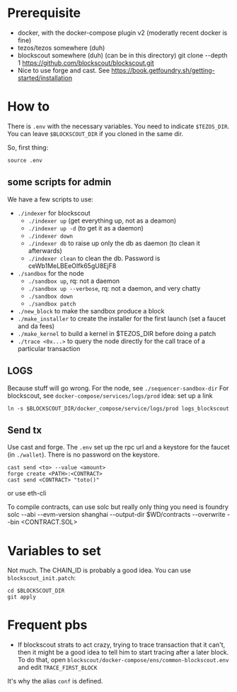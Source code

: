 # Prerequisite

- docker, with the docker-compose plugin v2 (moderatly recent docker is fine)
- tezos/tezos somewhere (duh)
- blockscout somewhere (duh) (can be in this directory)
    git clone --depth 1 https://github.com/blockscout/blockscout.git
- Nice to use forge and cast. See https://book.getfoundry.sh/getting-started/installation

# How to

There is `.env` with the necessary variables. 
You need to indicate `$TEZOS_DIR`. 
You can leave `$BLOCKSCOUT_DIR` if you cloned in the same dir.

So, first thing:
```
source .env
```
## some scripts for admin

We have a few scripts to use:
- `./indexer` for blockscout
    - `./indexer up` (get everything up, not as a deamon)
    - `./indexer up -d` (to get it as a daemon)
    - `./indexer down`
    - `./indexer db` to raise up only the db as daemon (to clean it afterwards)
    - `./indexer clean` to clean the db. Password is ceWb1MeLBEeOIfk65gU8EjF8
- `./sandbox` for the node
    - `./sandbox up`, rq: not a daemon
    - `./sandbox up --verbose`, rq: not a daemon, and very chatty
    - `./sandbox down`
    - `./sandbox patch`
- `./new_block` to make the sandbox produce a block
- `./make_installer` to create the installer for the first launch (set a faucet and da fees)
- `./make_kernel` to build a kernel in $TEZOS_DIR before doing a patch
- `./trace <0x...>` to query the node directly for the call trace of a particular transaction

## LOGS

Because stuff will go wrong.
For the node, see `./sequencer-sandbox-dir`
For blockscout, see `docker-compose/services/logs/prod`
idea: set up a link
```
ln -s $BLOCKSCOUT_DIR/docker_compose/service/logs/prod logs_blockscout
```

## Send tx

Use cast and forge. The `.env` set up the rpc url and a keystore for the faucet (in `./wallet`). There is no password on the keystore.

```
cast send <to> --value <amount>
forge create <PATH>:<CONTRACT>
cast send <CONTRACT> "toto()"
```

or use eth-cli

To compile contracts, can use solc but really only thing you need is foundry
solc --abi --evm-version shanghai --output-dir $WD/contracts --overwrite --bin <CONTRACT.SOL> 

# Variables to set

Not much. The CHAIN_ID is probably a good idea.
You can use `blockscout_init.patch`:
```
cd $BLOCKSCOUT_DIR
git apply 
```
# Frequent pbs

- If blockscout strats to act crazy, trying to trace transaction that it can't, 
then it might be a good idea to tell him to start tracing after a later block. 
To do that, open `blockscout/docker-compose/ens/common-blockscout.env` and edit
`TRACE_FIRST_BLOCK`

It's why the alias `conf` is defined.

